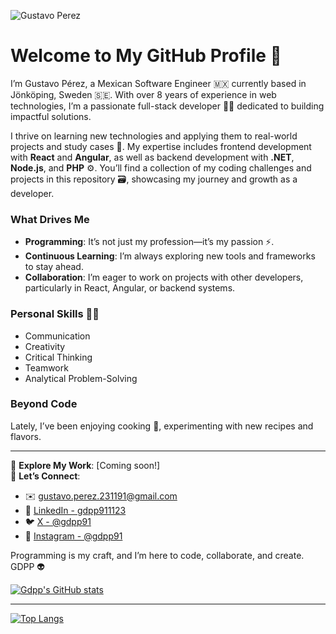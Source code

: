 ![Gustavo Perez](https://github.com/user-attachments/assets/41ebb068-96b8-4577-84b2-eca45194d06d)

# Welcome to My GitHub Profile 🖖

I’m Gustavo Pérez, a Mexican Software Engineer 🇲🇽 currently based in Jönköping, Sweden 🇸🇪. With over 8 years of experience in web technologies, I’m a passionate full-stack developer 👨‍💻 dedicated to building impactful solutions.

I thrive on learning new technologies and applying them to real-world projects and study cases 🚀. My expertise includes frontend development with **React** and **Angular**, as well as backend development with **.NET**, **Node.js**, and **PHP** ⚙️. You’ll find a collection of my coding challenges and projects in this repository 🗃️, showcasing my journey and growth as a developer.

### What Drives Me
- **Programming**: It’s not just my profession—it’s my passion ⚡.
- **Continuous Learning**: I’m always exploring new tools and frameworks to stay ahead.
- **Collaboration**: I’m eager to work on projects with other developers, particularly in React, Angular, or backend systems.

### Personal Skills 🏋️‍♂️
- Communication  
- Creativity  
- Critical Thinking  
- Teamwork  
- Analytical Problem-Solving  

### Beyond Code
Lately, I’ve been enjoying cooking 🍳, experimenting with new recipes and flavors.

---

📍 **Explore My Work**: [Coming soon!]  
📩 **Let’s Connect**:  
- ✉️ [gustavo.perez.231191@gmail.com](mailto:gustavo.perez.231191@gmail.com)  
- 🔗 [LinkedIn - gdpp911123](https://www.linkedin.com/in/gdpp911123)  
- 🐦 [X - @gdpp91](https://twitter.com/gdpp91)  
- 📸 [Instagram - @gdpp91](https://www.instagram.com/gdpp91)

Programming is my craft, and I’m here to code, collaborate, and create. GDPP 👽

[![Gdpp's GitHub stats](https://github-readme-stats.vercel.app/api?username=gdpp&show_icons=true&theme=dracula)](https://github.com/gdpp/github-readme-stats)

---

[![Top Langs](https://github-readme-stats.vercel.app/api/top-langs/?username=gdpp)](https://github.com/gdpp/github-readme-stats)
